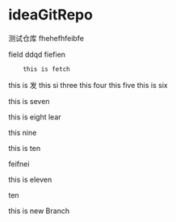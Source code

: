 # ideaGitRepo
测试仓库
fhehefhfeibfe

field
ddqd
fiefien

        this is fetch 


this is 发
this si three
this four
this five
this is six

this is seven

this is eight
lear

this nine

this is ten


feifnei

this is eleven

ten


this is new Branch
